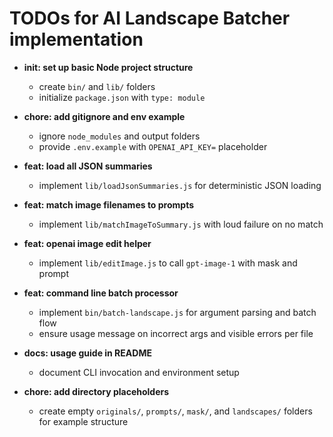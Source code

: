# TODOs for AI Landscape Batcher implementation

- **init: set up basic Node project structure**
  - create `bin/` and `lib/` folders
  - initialize `package.json` with `type: module`

- **chore: add gitignore and env example**
  - ignore `node_modules` and output folders
  - provide `.env.example` with `OPENAI_API_KEY=` placeholder

- **feat: load all JSON summaries**
  - implement `lib/loadJsonSummaries.js` for deterministic JSON loading

- **feat: match image filenames to prompts**
  - implement `lib/matchImageToSummary.js` with loud failure on no match

- **feat: openai image edit helper**
  - implement `lib/editImage.js` to call `gpt-image-1` with mask and prompt

- **feat: command line batch processor**
  - implement `bin/batch-landscape.js` for argument parsing and batch flow
  - ensure usage message on incorrect args and visible errors per file

- **docs: usage guide in README**
  - document CLI invocation and environment setup

- **chore: add directory placeholders**
  - create empty `originals/`, `prompts/`, `mask/`, and `landscapes/` folders for example structure

